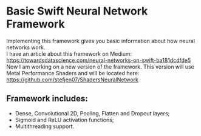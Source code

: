# Basic Swift Neural Network Framework
Implementing this framework gives you basic information about how neural networks work.<br>
I have an article about this framework on Medium: https://towardsdatascience.com/neural-networks-on-swift-ba181dcdfde5<br>
Now I am working on a new version of the framework. This version will use Metal Performance Shaders and will be located here: https://github.com/stefjen07/ShadersNeuralNetwork<br>
## Framework includes:
- Dense, Convolutional 2D, Pooling, Flatten and Dropout layers;
- Sigmoid and ReLU activation functions;
- Multithreading support.
